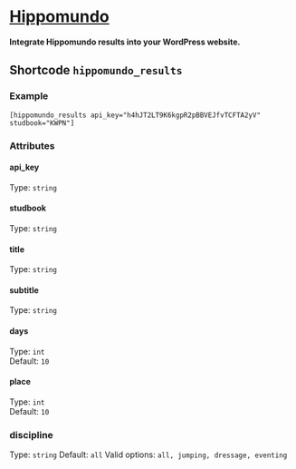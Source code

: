 # [Hippomundo](http://www.pronamic.eu/plugins/hippomundo/)

**Integrate Hippomundo results into your WordPress website.**

## Shortcode `hippomundo_results`

### Example

```
[hippomundo_results api_key="h4hJT2LT9K6kgpR2pBBVEJfvTCFTA2yV" studbook="KWPN"]
```

### Attributes

#### api_key

Type: `string`  

#### studbook

Type: `string`  

#### title

Type: `string`  

#### subtitle

Type: `string`  

#### days

Type: `int`  
Default: `10`  

#### place

Type: `int`  
Default: `10`

### discipline

Type: `string`
Default: `all`
Valid options: `all, jumping, dressage, eventing`